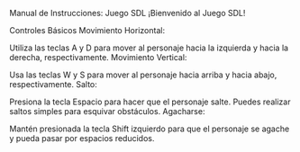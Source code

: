 Manual de Instrucciones: Juego SDL
¡Bienvenido al Juego SDL!

Controles Básicos
Movimiento Horizontal:

Utiliza las teclas A y D para mover al personaje hacia la izquierda y hacia la derecha, respectivamente.
Movimiento Vertical:

Usa las teclas W y S para mover al personaje hacia arriba y hacia abajo, respectivamente.
Salto:

Presiona la tecla Espacio para hacer que el personaje salte. Puedes realizar saltos simples para esquivar obstáculos.
Agacharse:

Mantén presionada la tecla Shift izquierdo para que el personaje se agache y pueda pasar por espacios reducidos.
